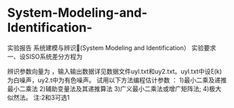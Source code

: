 # System-Modeling-and-Identification-
实验报告
系统建模与辨识(System Modeling and Identification）
实验要求
一、设SISO系统差分方程为
 
辨识参数向量为 ，输入输出数据详见数据文件uyl.txt和uy2.txt。uyl.txt中设ξ(k)为白噪声，uy2.t中为有色噪声。
试用以下方法编程估计参数 ：
1)最小二乘及递推最小二乘法
2)辅助变量法及其递推算法
3)广义最小二乘法或增广矩阵法;
4)极大似然法。
注:2和3可选1
